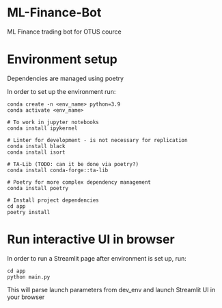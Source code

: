 # ML-Finance-Bot
ML Finance trading bot for OTUS cource

# Environment setup
Dependencies are managed using poetry

In order to set up the environment run:

```
conda create -n <env_name> python=3.9
conda activate <env_name>

# To work in jupyter notebooks
conda install ipykernel

# Linter for development - is not necessary for replication
conda install black
conda install isort

# TA-Lib (TODO: can it be done via poetry?)
conda install conda-forge::ta-lib

# Poetry for more complex dependency management
conda install poetry

# Install project dependencies
cd app
poetry install
```

# Run interactive UI in browser
In order to run a Streamlit page after environment is set up, run:

```
cd app
python main.py
```
This will parse launch parameters from dev_env and launch Streamlit UI in your browser

